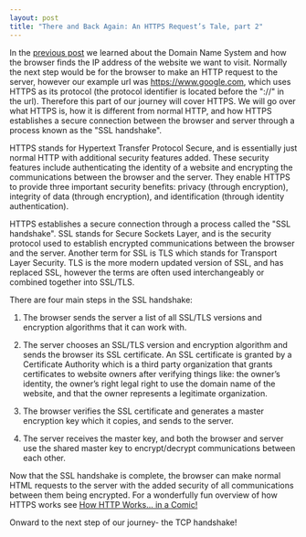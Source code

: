 ```yaml
---
layout: post
title: "There and Back Again: An HTTPS Request’s Tale, part 2"
---
```


In the [previous post](http://androidgrl.github.io/2019/02/08/dns/) we learned about the Domain Name System and how the browser finds the IP address of the website we want to visit.  Normally the next step would be for the browser to make an HTTP request to the server, however our example url was https://www.google.com, which uses HTTPS as its protocol (the protocol identifier is located before the "://" in the url).  Therefore this part of our journey will cover HTTPS.  We will go over what HTTPS is, how it is different from normal HTTP, and how HTTPS establishes a secure connection between the browser and server through a process known as the "SSL handshake".

HTTPS stands for Hypertext Transfer Protocol Secure, and is essentially just normal HTTP with additional security features added.  These security features include authenticating the identity of a website and encrypting the communications between the browser and the server.  They enable HTTPS to provide three important security benefits: privacy (through encryption), integrity of data (through encryption), and identification (through identity authentication).

HTTPS establishes a secure connection through a process called the "SSL handshake".  SSL stands for Secure Sockets Layer, and is the security protocol used to establish encrypted communications between the browser and the server.  Another term for SSL is TLS which stands for Transport Layer Security.  TLS is the more modern updated version of SSL, and has replaced SSL, however the terms are often used interchangeably or combined together into SSL/TLS.

There are four main steps in the SSL handshake:

1. The browser sends the server a list of all SSL/TLS versions and encryption algorithms that it can work with.

2. The server chooses an SSL/TLS version and encryption algorithm and sends the browser its SSL certificate.  An SSL certificate is granted by a Certificate Authority which is a third party organization that grants certificates to website owners after verifying things like: the owner’s identity, the owner’s right legal right to use the domain name of the website, and that the owner represents a legitimate organization.

3. The browser verifies the SSL certificate and generates a master encryption key which it copies, and sends to the server.

4. The server receives the master key, and both the browser and server use the shared master key to encrypt/decrypt communications between each other.


Now that the SSL handshake is complete, the browser can make normal HTML requests to the server with the added security of all communications between them being encrypted.  For a wonderfully fun overview of how HTTPS works see [How HTTP Works... in a Comic!](https://howhttps.works/)

Onward to the next step of our journey- the TCP handshake!
